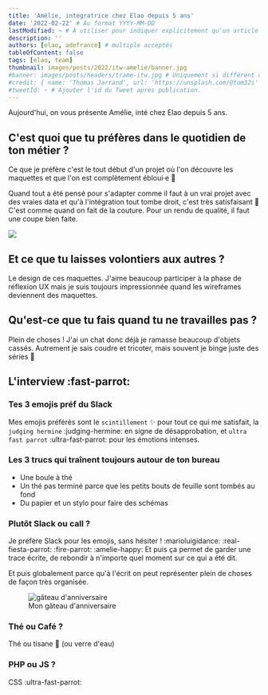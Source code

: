 ```yaml
---
title: 'Amélie, intégratrice chez Elao depuis 5 ans'
date: '2022-02-22' # Au format YYYY-MM-DD
lastModified: ~ # À utiliser pour indiquer explicitement qu'un article à été mis à jour
description: ''
authors: [elao, adefrance] # multiple acceptés
tableOfContent: false
tags: [elao, team]
thumbnail: images/posts/2022/itw-amelie/banner.jpg
#banner: images/posts/headers/trame-itw.jpg # Uniquement si différent de la minitature (thumbnail)
#credit: { name: 'Thomas Jarrand', url: 'https://unsplash.com/@tom32i' } # Pour créditer la photo utilisée en miniature
#tweetId: ~ # Ajouter l'id du Tweet après publication.
---
```


Aujourd'hui, on vous présente Amélie, inté chez Elao depuis 5 ans.


## C'est quoi que tu préfères dans le quotidien de ton métier ?

Ce que je préfère c'est le tout début d'un projet où l'on découvre les maquettes et que l'on est complètement ébloui·e 🤩

Quand tout a été pensé pour s'adapter comme il faut à un vrai projet avec des vraies data et qu'à l'intégration tout tombe droit, c'est très satisfaisant 📐 C'est comme quand on fait de la couture. Pour un rendu de qualité, il faut une coupe bien faite.

![](images/posts/2022/itw-amelie/its-true.gif)

## Et ce que tu laisses volontiers aux autres ?

Le design de ces maquettes. J'aime beaucoup participer à la phase de réflexion UX mais je suis toujours impressionnée quand les wireframes deviennent des maquettes.

## Qu'est-ce que tu fais quand tu ne travailles pas ?

Plein de choses ! J'ai un chat donc déjà je ramasse beaucoup d'objets cassés. Autrement je sais coudre et tricoter, mais souvent je binge juste des séries 🍿

## L'interview :fast-parrot:

### Tes 3 emojis préf du Slack

Mes emojis préférés sont le `scintillement` ✨ pour tout ce qui me satisfait, la `judging hermine` :judging-hermine: en signe de désapprobation, et `ultra fast parrot` :ultra-fast-parrot: pour les émotions intenses.


### Les 3 trucs qui traînent toujours autour de ton bureau

- Une boule à thé
- Un thé pas terminé parce que les petits bouts de feuille sont tombés au fond
- Du papier et un stylo pour faire des schémas

### Plutôt Slack ou call ?

Je préfère Slack pour les emojis, sans hésiter ! :marioluigidance: :real-fiesta-parrot: :fire-parrot: :amelie-happy: Et puis ça permet de garder une trace écrite, de rebondir à n'importe quel moment sur ce qui a été dit.

Et puis globalement parce qu'à l'écrit on peut représenter plein de choses de façon très organisée.

<figure>
    <img src="images/posts/2022/itw-amelie/ascii-cake.png" alt="gâteau d'anniversaire">
    <figcaption>
      <span class="figure__legend">Mon gâteau d'anniversaire</span>
    </figcaption>
</figure>

### Thé ou Café ?

Thé ou tisane 🍃 (ou verre d'eau)

### PHP ou JS ?

CSS :ultra-fast-parrot:

